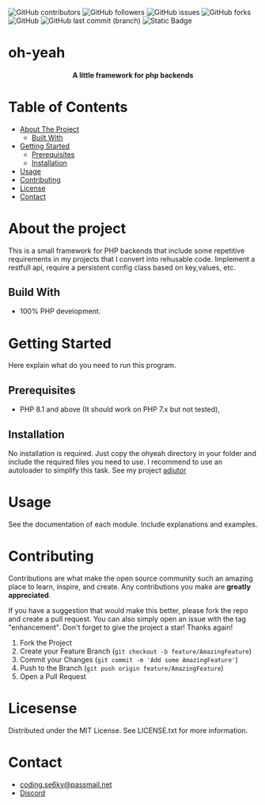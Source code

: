 ![GitHub contributors](https://img.shields.io/github/contributors/sparkbits/ohyeah) ![GitHub followers](https://img.shields.io/github/followers/sparkbits) ![GitHub issues](https://img.shields.io/github/issues/sparkbits/ohyeah) ![GitHub forks](https://img.shields.io/github/forks/sparkbits/ohyeah) ![GitHub](https://img.shields.io/github/license/sparkbits/ohyeah) ![GitHub last commit (branch)](https://img.shields.io/github/last-commit/sparkbits/ohyeah/main) ![Static Badge](https://img.shields.io/badge/Language-php-brightgreen)

# oh-yeah
<h4 align="center">A little framework for php backends</h4>

# Table of Contents

-   [About The Project](#about-the-project)
    -   [Built With](#about-the-projectbuild-with)
-   [Getting Started](#getting-started)
    -   [Prerequisites](#prerequisites)
    -   [Installation](#installation)
-   [Usage](#usage)
-   [Contributing](#contributing)
-   [License](#licesense)
-   [Contact](#contact)


# About the project
This is a small framework for PHP backends that include some repetitive requirements in my projects that I convert into rehusable code. Implement a restfull api, require a persistent config class based on key,values, etc.

## Build With
- 100% PHP development.
# Getting Started
Here explain what do you need to run this program.
## Prerequisites
- PHP 8.1 and above (It should work on PHP 7.x but not tested),
## Installation
No installation is required. Just copy the ohyeah directory in your folder and include the required files you need to use. I recommend to use an autoloader to simplify this task. See my project [adiutor](https://github.com/sparkbits/adiutor)
# Usage
See the documentation of each module. Include explanations and examples.

# Contributing
Contributions are what make the open source community such an amazing place to learn, inspire, and create. Any contributions you make are  **greatly appreciated**.

If you have a suggestion that would make this better, please fork the repo and create a pull request. You can also simply open an issue with the tag "enhancement". Don't forget to give the project a star! Thanks again!

1.  Fork the Project
2.  Create your Feature Branch (`git checkout -b feature/AmazingFeature`)
3.  Commit your Changes (`git commit -m 'Add some AmazingFeature'`)
4.  Push to the Branch (`git push origin feature/AmazingFeature`)
5.  Open a Pull Request

# Licesense
Distributed under the MIT License. See LICENSE.txt for more information.
# Contact
- [coding.se6ky@passmail.net](mailto:coding.se6ky@passmail.net)
- [Discord](https://discordapp.com/users/682980233657319463)

